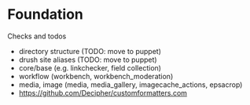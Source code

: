 Foundation
================

Checks and todos
* directory structure (TODO: move to puppet)
* drush site aliases (TODO: move to puppet)
* core/base (e.g. linkchecker, field collection)
* workflow (workbench, workbench_moderation)
* media, image (media, media_gallery, imagecache_actions, epsacrop)
* https://github.com/Decipher/customformatters.com
